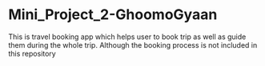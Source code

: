 # Mini_Project_2-GhoomoGyaan
This is travel booking app which helps user to book trip as well as guide them during the whole trip. Although the booking process is not included in this repository 

